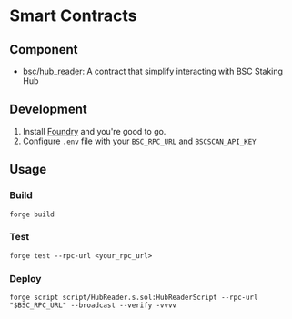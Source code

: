 # Smart Contracts

## Component

- [bsc/hub_reader](bsc/hub_reader): A contract that simplify interacting with BSC Staking Hub

## Development

1. Install [Foundry](https://book.getfoundry.sh/) and you're good to go.
2. Configure `.env` file with your `BSC_RPC_URL` and `BSCSCAN_API_KEY`

## Usage

### Build

```shell
forge build
```

### Test

```shell
forge test --rpc-url <your_rpc_url>
```

### Deploy

```shell
forge script script/HubReader.s.sol:HubReaderScript --rpc-url "$BSC_RPC_URL" --broadcast --verify -vvvv
```
